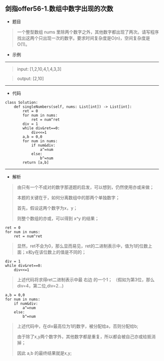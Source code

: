 剑指offer56-1.数组中数字出现的次数
----------
 - 题目
>一个整型数组 nums 里除两个数字之外，其他数字都出现了两次。请写程序找出这两个只出现一次的数字。要求时间复杂度是O(n)，空间复杂度是O(1)。

 - 示例
 ----------
>input: [1,2,10,4,1,4,3,3]

> output: [2,10]
 ----------
 - 代码
 >
>
    class Solution:
        def singleNumbers(self, nums: List[int]) -> List[int]:
            ret = 0
            for num in nums:
                ret = num^ret
            div = 1
            while div&ret==0:
                div<<=1
            a,b = 0,0
            for num in nums:
                if num&div:
                    a^=num
                else:
                    b^=num
            return [a,b]
 ----------
 - 解析
 > 由只有一个不成对的数字那道题的启发，可以想到，仍然使用亦或来做；
>
> 本题的关键在于，如何分离数组中的那两个单独数字；
>
> 首先，假设这两个数字为x，y；
>
> 则整个数组的亦或，可以得到 x^y 的结果；
>
>
    ret = 0
    for num in nums:
        ret = num^ret
>
> 显然，ret不会为0，那么显而易见，ret的二进制表示中，值为1的位数上面；x和y在该位数上的值是不同的；
>
>
    div = 1
    while div&ret==0:
        div<<=1
>
> 上述代码将求得ret二进制表示中最 右边 的一个1； （假如为第3位，那么div=4，第二位,div=2...)
>
> 
    a,b = 0,0
    for num in nums:
        if num&div:
            a^=num
        else:
            b^=num
>
> 上述代码中，在div最高位为1的数字，被分配给a，否则分配给b;
>
> 由于除了x,y两个数字外，其他数字都是重复，所以都会被自己亦或给抵消掉；
>
> 因此 a,b 的最终结果就是x,y;
> 
